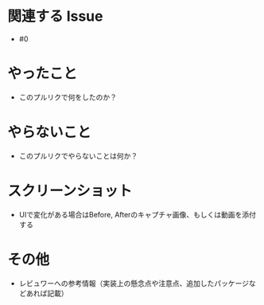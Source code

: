 # 関連する Issue

- #0

# やったこと

- このプルリクで何をしたのか？

# やらないこと

- このプルリクでやらないことは何か？

# スクリーンショット

- UIで変化がある場合はBefore, Afterのキャプチャ画像、もしくは動画を添付する

# その他

- レビュワーへの参考情報（実装上の懸念点や注意点、追加したパッケージなどあれば記載）
